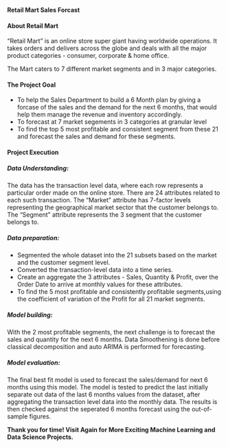 <b>Retail Mart Sales Forcast</b>

<h4>About Retail Mart</h4>

“Retail Mart” is an online store super giant having worldwide operations. It takes orders and delivers across the globe and deals with all the major product categories - consumer, corporate & home office.

The Mart caters to 7 different market segments and in 3 major categories. 

<h4>The Project Goal</h4>
<ul>
 <li>To help the Sales Department to build a 6 Month plan by giving a forcase of the sales and the demand for the next 6 months, that would help them manage the revenue and inventory accordingly. </li>

<li> To forecast at 7 market segements in 3 categories at granular level</li>

<li> To find the top 5 most profitable and consistent segment from these 21 and forecast the sales and demand for these segments.</li></ul>

<h4>Project Execution</h4>
<h5>Data Understanding:</h5>
The data has the transaction level data, where each row represents a particular order made on the online store. There are 24 attributes related to each such transaction. The “Market” attribute has 7-factor levels representing the geographical market sector that the customer belongs to. The “Segment” attribute represents the 3 segment that the customer belongs to.
<h5>Data preparation:</h5>
 <ul>
 <li>Segmented the whole dataset into the 21 subsets based on the market and the customer segment level. </li>
 <li>Converted the transaction-level data into a time series. </li>
 <li> Create an aggregate the 3 attributes - Sales, Quantity & Profit, over the Order Date to arrive at monthly values for these attributes. </li>
  <li> To find the 5 most profitable and consistently profitable segments,using the coefficient of variation of the Profit for all 21 market segments.</li></ul>
  <h5>Model building:</h5>
With the 2 most profitable segments, the next challenge is to forecast the sales and quantity for the next 6 months. Data Smoothening is done before classical decomposition and auto ARIMA is performed for forecasting.
<h5>Model evaluation:</h5>
The final best fit model is used to forecast the sales/demand for next 6 months using this model. The model is tested to predict the last initially separate out data of the last 6 months values from the dataset, after aggregating the transaction level data into the monthly data. The results is then checked against the seperated 6 months forecast using the out-of-sample figures.


<b>Thank you for time! Visit Again for More Exciting Machine Learning and Data Science Projects.<b>
